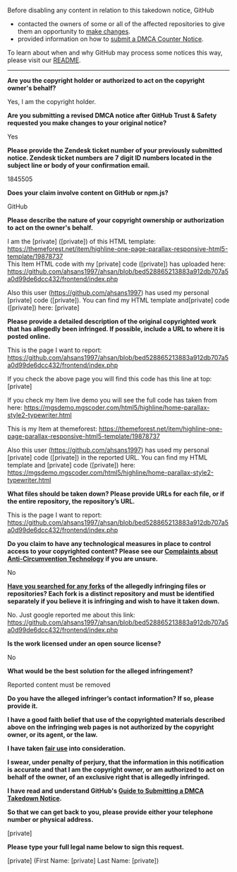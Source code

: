 Before disabling any content in relation to this takedown notice, GitHub
- contacted the owners of some or all of the affected repositories to give them an opportunity to [make changes](https://docs.github.com/en/github/site-policy/dmca-takedown-policy#a-how-does-this-actually-work).
- provided information on how to [submit a DMCA Counter Notice](https://docs.github.com/en/articles/guide-to-submitting-a-dmca-counter-notice).

To learn about when and why GitHub may process some notices this way, please visit our [README](https://github.com/github/dmca/blob/master/README.md#anatomy-of-a-takedown-notice).

---

**Are you the copyright holder or authorized to act on the copyright owner's behalf?**

Yes, I am the copyright holder.

**Are you submitting a revised DMCA notice after GitHub Trust & Safety requested you make changes to your original notice?**

Yes

**Please provide the Zendesk ticket number of your previously submitted notice. Zendesk ticket numbers are 7 digit ID numbers located in the subject line or body of your confirmation email.**

1845505

**Does your claim involve content on GitHub or npm.js?**

GitHub

**Please describe the nature of your copyright ownership or authorization to act on the owner's behalf.**

I am the [private] ([private]) of this HTML template: https://themeforest.net/item/highline-one-page-parallax-responsive-html5-template/19878737  
This Item HTML code with my [private] code ([private]) has uploaded here:  
https://github.com/ahsans1997/ahsan/blob/bed528865213883a912db707a5a0d99de6dcc432/frontend/index.php

Also this user (https://github.com/ahsans1997) has used my personal [private] code ([private]). You can find my HTML template and[private] code ([private]) here: [private]

**Please provide a detailed description of the original copyrighted work that has allegedly been infringed. If possible, include a URL to where it is posted online.**

This is the page I want to report:  
https://github.com/ahsans1997/ahsan/blob/bed528865213883a912db707a5a0d99de6dcc432/frontend/index.php

If you check the above page you will find this code has this line at top: [private]

If you check my Item live demo you will see the full code has taken from here:
https://mgsdemo.mgscoder.com/html5/highline/home-parallax-style2-typewriter.html

This is my Item at themeforest:
https://themeforest.net/item/highline-one-page-parallax-responsive-html5-template/19878737

Also this user (https://github.com/ahsans1997) has used my personal [private] code ([private]) in the reported URL. You can find my HTML template and [private] code ([private]) here:
https://mgsdemo.mgscoder.com/html5/highline/home-parallax-style2-typewriter.html

**What files should be taken down? Please provide URLs for each file, or if the entire repository, the repository’s URL.**

This is the page I want to report:
https://github.com/ahsans1997/ahsan/blob/bed528865213883a912db707a5a0d99de6dcc432/frontend/index.php

**Do you claim to have any technological measures in place to control access to your copyrighted content? Please see our <a href="https://docs.github.com/articles/guide-to-submitting-a-dmca-takedown-notice#complaints-about-anti-circumvention-technology">Complaints about Anti-Circumvention Technology</a> if you are unsure.**

No

**<a href="https://docs.github.com/articles/dmca-takedown-policy#b-what-about-forks-or-whats-a-fork">Have you searched for any forks</a> of the allegedly infringing files or repositories? Each fork is a distinct repository and must be identified separately if you believe it is infringing and wish to have it taken down.**

No. Just google reported me about this link:
https://github.com/ahsans1997/ahsan/blob/bed528865213883a912db707a5a0d99de6dcc432/frontend/index.php

**Is the work licensed under an open source license?**

No

**What would be the best solution for the alleged infringement?**

Reported content must be removed

**Do you have the alleged infringer’s contact information? If so, please provide it.**

**I have a good faith belief that use of the copyrighted materials described above on the infringing web pages is not authorized by the copyright owner, or its agent, or the law.**

**I have taken <a href="https://www.lumendatabase.org/topics/22">fair use</a> into consideration.**

**I swear, under penalty of perjury, that the information in this notification is accurate and that I am the copyright owner, or am authorized to act on behalf of the owner, of an exclusive right that is allegedly infringed.**

**I have read and understand GitHub's <a href="https://docs.github.com/articles/guide-to-submitting-a-dmca-takedown-notice/">Guide to Submitting a DMCA Takedown Notice</a>.**

**So that we can get back to you, please provide either your telephone number or physical address.**

[private]

**Please type your full legal name below to sign this request.**

[private] (First Name: [private] Last Name: [private])
